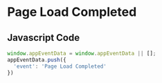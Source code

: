# Page Load Completed

## Javascript Code
```js
window.appEventData = window.appEventData || [];
appEventData.push({
  'event': 'Page Load Completed'
})
```



